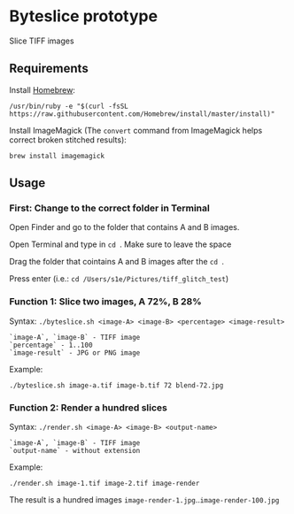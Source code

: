 # Byteslice prototype

Slice TIFF images

## Requirements


Install [Homebrew](https://brew.sh):

```
/usr/bin/ruby -e "$(curl -fsSL https://raw.githubusercontent.com/Homebrew/install/master/install)"
```

Install ImageMagick (The `convert` command from ImageMagick helps correct broken stitched results):

```
brew install imagemagick
```

## Usage

### First: Change to the correct folder in Terminal

Open Finder and go to the folder that contains A and B images.

Open Terminal and type in `cd `. Make sure to leave the space

Drag the folder that cointains A and B images after the `cd `.

Press enter (i.e.: `cd /Users/s1e/Pictures/tiff_glitch_test`)

### Function 1: Slice two images, A 72%, B 28%

Syntax: `./byteslice.sh <image-A> <image-B> <percentage> <image-result>`

	`image-A`, `image-B` - TIFF image
	`percentage` - 1..100
	`image-result` - JPG or PNG image

Example:

```
./byteslice.sh image-a.tif image-b.tif 72 blend-72.jpg
```

### Function 2: Render a hundred slices

Syntax: `./render.sh <image-A> <image-B> <output-name>`

	`image-A`, `image-B` - TIFF image
	`output-name` - without extension

Example:

```
./render.sh image-1.tif image-2.tif image-render
```

The result is a hundred images `image-render-1.jpg`..`image-render-100.jpg`

